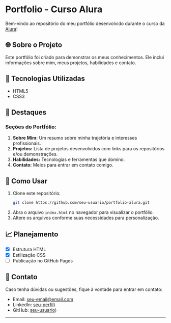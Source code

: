 # Portfolio - Curso Alura

Bem-vindo ao repositório do meu portfólio desenvolvido durante o curso da [Alura](https://www.alura.com.br/)!

## 🌐 Sobre o Projeto

Este portfólio foi criado para demonstrar os meus conhecimentos. Ele inclui informações sobre mim, meus projetos, habilidades e contato.

## 🔧 Tecnologias Utilizadas

- HTML5
- CSS3

## 🌟 Destaques

### Seções do Portfólio:

1. **Sobre Mim:** Um resumo sobre minha trajetória e interesses profissionais.
2. **Projetos:** Lista de projetos desenvolvidos com links para os repositórios e/ou demonstrações.
3. **Habilidades:** Tecnologias e ferramentas que domino.
4. **Contato:** Meios para entrar em contato comigo.

## 🚀 Como Usar

1. Clone este repositório:
   ```bash
   git clone https://github.com/seu-usuario/portfolio-alura.git
   ```
2. Abra o arquivo `index.html` no navegador para visualizar o portfólio.
3. Altere os arquivos conforme suas necessidades para personalização.

## 📈 Planejamento

- [x] Estrutura HTML
- [x] Estilização CSS
- [ ] Publicação no GitHub Pages

## 📢 Contato

Caso tenha dúvidas ou sugestões, fique à vontade para entrar em contato:

- Email: [seu-email@email.com](kauanlangem@gmail.com)
- LinkedIn: [seu-perfil](https://www.linkedin.com/in/kauan-lange-machado-0a1491343/))
- GitHub: [seu-usuario](https://github.com/kauanvyp))

---


